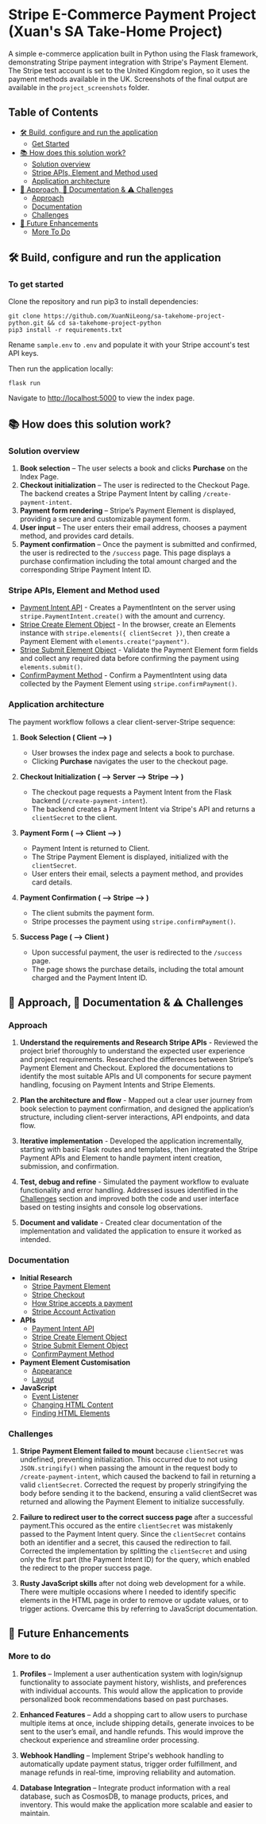 # Stripe E-Commerce Payment Project (Xuan's SA Take-Home Project)
A simple e-commerce application built in Python using the Flask framework, demonstrating Stripe payment integration with Stripe's Payment Element. The Stripe test account is set to the United Kingdom region, so it uses the payment methods available in the UK. Screenshots of the final output are available in the `project_screenshots` folder.



## Table of Contents
- [🛠️ Build, configure and run the application](#️-build-configure-and-run-the-application)
    - [Get Started](#to-get-started)
- [📚 How does this solution work?](#-how-does-this-solution-work)
    - [Solution overview](#solution-overview)
    - [Stripe APIs, Element and Method used](#stripe-apis-element-and-method-used)
    - [Application architecture](#application-architecture)
- [🚀 Approach, 📝 Documentation & ⚠️ Challenges](#-approach--documentation--challenges)
    - [Approach](#approach)
    - [Documentation](#documentation)
    - [Challenges](#challenges)
- [🌟 Future Enhancements](#-future-enhancements)
    - [More To Do](#more-to-do)



## 🛠️ Build, configure and run the application 
### To get started
Clone the repository and run pip3 to install dependencies:

```
git clone https://github.com/XuanNiLeong/sa-takehome-project-python.git && cd sa-takehome-project-python
pip3 install -r requirements.txt
```

Rename `sample.env` to `.env` and populate it with your Stripe account's test API keys.

Then run the application locally:

```
flask run
```

Navigate to [http://localhost:5000](http://localhost:5000) to view the index page.



## 📚 How does this solution work? 
### Solution overview
1. **Book selection** – The user selects a book and clicks **Purchase** on the Index Page.
2. **Checkout initialization** – The user is redirected to the Checkout Page. The backend creates a Stripe Payment Intent by calling `/create-payment-intent`.
3. **Payment form rendering** – Stripe’s Payment Element is displayed, providing a secure and customizable payment form.
4. **User input** – The user enters their email address, chooses a payment method, and provides card details.
5. **Payment confirmation** – Once the payment is submitted and confirmed, the user is redirected to the `/success` page. This page displays a purchase confirmation including the total amount charged and the corresponding Stripe Payment Intent ID.

### Stripe APIs, Element and Method used 
- [Payment Intent API](https://docs.stripe.com/api/payment_intents/create) - Creates a PaymentIntent on the server using `stripe.PaymentIntent.create()` with the amount and currency.
- [Stripe Create Element Object](https://docs.stripe.com/js/elements_object/create) - In the browser, create an Elements instance with `stripe.elements({ clientSecret })`, then create a Payment Element with `elements.create("payment")`.
- [Stripe Submit Element Object](https://docs.stripe.com/js/elements/submit) - Validate the Payment Element form fields and collect any required data before confirming the payment using `elements.submit()`.
- [ConfirmPayment Method](https://docs.stripe.com/js/payment_intents/confirm_payment) - Confirm a PaymentIntent using data collected by the Payment Element using `stripe.confirmPayment()`.

### Application architecture 

The payment workflow follows a clear client-server-Stripe sequence:

1. **Book Selection ( Client --> )**
    - User browses the index page and selects a book to purchase.
    - Clicking **Purchase** navigates the user to the checkout page.

2. **Checkout Initialization ( --> Server --> Stripe --> )**
    - The checkout page requests a Payment Intent from the Flask backend (`/create-payment-intent`).
    - The backend creates a Payment Intent via Stripe's API and returns a `clientSecret` to the client.

3. **Payment Form ( --> Client --> )**
    - Payment Intent is returned to Client.
    - The Stripe Payment Element is displayed, initialized with the `clientSecret`.
    - User enters their email, selects a payment method, and provides card details.

4. **Payment Confirmation ( --> Stripe --> )**
    - The client submits the payment form.
    - Stripe processes the payment using `stripe.confirmPayment()`.

5. **Success Page ( --> Client )**
    - Upon successful payment, the user is redirected to the `/success` page.
    - The page shows the purchase details, including the total amount charged and the Payment Intent ID.



## 🚀 Approach, 📝 Documentation & ⚠️ Challenges
### Approach 
1. **Understand the requirements and Research Stripe APIs** - Reviewed the project brief thoroughly to understand the expected user experience and project requirements. Researched the differences between Stripe’s Payment Element and Checkout. Explored the documentations to identify the most suitable APIs and UI components for secure payment handling, focusing on Payment Intents and Stripe Elements.

2. **Plan the architecture and flow** - Mapped out a clear user journey from book selection to payment confirmation, and designed the application’s structure, including client-server interactions, API endpoints, and data flow.

3. **Iterative implementation** - Developed the application incrementally, starting with basic Flask routes and templates, then integrated the Stripe Payment APIs and Element to handle payment intent creation, submission, and confirmation.

4. **Test, debug and refine** - Simulated the payment workflow to evaluate functionality and error handling. Addressed issues identified in the [Challenges](#challenges) section and improved both the code and user interface based on testing insights and console log observations.

5. **Document and validate** - Created clear documentation of the implementation and validated the application to ensure it worked as intended.

### Documentation 
- **Initial Research**
    - [Stripe Payment Element](https://docs.stripe.com/payments/payment-element)
    - [Stripe Checkout](https://docs.stripe.com/payments/checkout) 
    - [How Stripe accepts a payment](https://docs.stripe.com/payments/accept-a-payment?platform=web&ui=elements#web-create-intent)
    - [Stripe Account Activation](https://docs.stripe.com/get-started/account/activate)
- **APIs** 
    - [Payment Intent API](https://docs.stripe.com/api/payment_intents/create)
    - [Stripe Create Element Object](https://docs.stripe.com/js/elements_object/create)
    - [Stripe Submit Element Object](https://docs.stripe.com/js/elements/submit) 
    - [ConfirmPayment Method](https://docs.stripe.com/js/payment_intents/confirm_payment)
- **Payment Element Customisation** 
    - [Appearance](https://docs.stripe.com/elements/appearance-api)
    - [Layout](https://docs.stripe.com/payments/payment-element#layout)
- **JavaScript** 
    - [Event Listener](https://www.w3schools.com/js/js_htmldom_eventlistener.asp)
    - [Changing HTML Content](https://www.w3schools.com/js/js_htmldom_eventlistener.asp)
    - [Finding HTML Elements](https://www.w3schools.com/js/js_htmldom_elements.asp)

### Challenges 
1. **Stripe Payment Element failed to mount** because `clientSecret` was undefined, preventing initialization. This occurred due to not using `JSON.stringify()` when passing the amount in the request body to `/create-payment-intent`, which caused the backend to fail in returning a valid `clientSecret`. Corrected the request by properly stringifying the body before sending it to the backend, ensuring a valid clientSecret was returned and allowing the Payment Element to initialize successfully.

2. **Failure to redirect user to the correct success page** after a successful payment.This occured as the entire `clientSecret` was mistakenly passed to the Payment Intent query. Since the `clientSecret` contains both an identifier and a secret, this caused the redirection to fail. Corrected the implementation by splitting the `clientSecret` and using only the first part (the Payment Intent ID) for the query, which enabled the redirect to the proper success page.

3. **Rusty JavaScript skills** after not doing web development for a while. There were multiple occasions where I needed to identify specific elements in the HTML page in order to remove or update values, or to trigger actions. Overcame this by referring to JavaScript documentation. 



## 🌟 Future Enhancements 
### More to do 
1. **Profiles** – Implement a user authentication system with login/signup functionality to associate payment history, wishlists, and preferences with individual accounts. This would allow the application to provide personalized book recommendations based on past purchases.

2. **Enhanced Features** – Add a shopping cart to allow users to purchase multiple items at once, include shipping details, generate invoices to be sent to the user’s email, and handle refunds. This would improve the checkout experience and streamline order processing.

3. **Webhook Handling** – Implement Stripe's webhook handling to automatically update payment status, trigger order fulfillment, and manage refunds in real-time, improving reliability and automation.

4. **Database Integration** – Integrate product information with a real database, such as CosmosDB, to manage products, prices, and inventory. This would make the application more scalable and easier to maintain.


